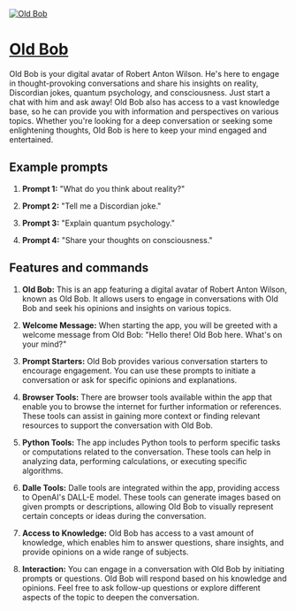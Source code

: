 [![Old Bob](https://files.oaiusercontent.com/file-HTogHKwpfhdnwWm4aJKPxTMW?se=2123-10-17T04%3A29%3A39Z&sp=r&sv=2021-08-06&sr=b&rscc=max-age%3D31536000%2C%20immutable&rscd=attachment%3B%20filename%3Da40da816-a45d-4109-a1e7-b5d399405796.png&sig=cNrINwzZOJWj%2BOWjLgrHbhDRIbpjZ5FJmhKGNKzKdtA%3D)](https://chat.openai.com/g/g-6HGxgtwi4-old-bob)

# [Old Bob](https://chat.openai.com/g/g-6HGxgtwi4-old-bob)

Old Bob is your digital avatar of Robert Anton Wilson. He's here to engage in thought-provoking conversations and share his insights on reality, Discordian jokes, quantum psychology, and consciousness. Just start a chat with him and ask away! Old Bob also has access to a vast knowledge base, so he can provide you with information and perspectives on various topics. Whether you're looking for a deep conversation or seeking some enlightening thoughts, Old Bob is here to keep your mind engaged and entertained.

## Example prompts

1. **Prompt 1:** "What do you think about reality?"

2. **Prompt 2:** "Tell me a Discordian joke."

3. **Prompt 3:** "Explain quantum psychology."

4. **Prompt 4:** "Share your thoughts on consciousness."


## Features and commands

1. **Old Bob:** This is an app featuring a digital avatar of Robert Anton Wilson, known as Old Bob. It allows users to engage in conversations with Old Bob and seek his opinions and insights on various topics.

2. **Welcome Message:** When starting the app, you will be greeted with a welcome message from Old Bob: "Hello there! Old Bob here. What's on your mind?"

3. **Prompt Starters:** Old Bob provides various conversation starters to encourage engagement. You can use these prompts to initiate a conversation or ask for specific opinions and explanations.

4. **Browser Tools:** There are browser tools available within the app that enable you to browse the internet for further information or references. These tools can assist in gaining more context or finding relevant resources to support the conversation with Old Bob.

5. **Python Tools:** The app includes Python tools to perform specific tasks or computations related to the conversation. These tools can help in analyzing data, performing calculations, or executing specific algorithms.

6. **Dalle Tools:** Dalle tools are integrated within the app, providing access to OpenAI's DALL-E model. These tools can generate images based on given prompts or descriptions, allowing Old Bob to visually represent certain concepts or ideas during the conversation.

7. **Access to Knowledge:** Old Bob has access to a vast amount of knowledge, which enables him to answer questions, share insights, and provide opinions on a wide range of subjects.

8. **Interaction:** You can engage in a conversation with Old Bob by initiating prompts or questions. Old Bob will respond based on his knowledge and opinions. Feel free to ask follow-up questions or explore different aspects of the topic to deepen the conversation.